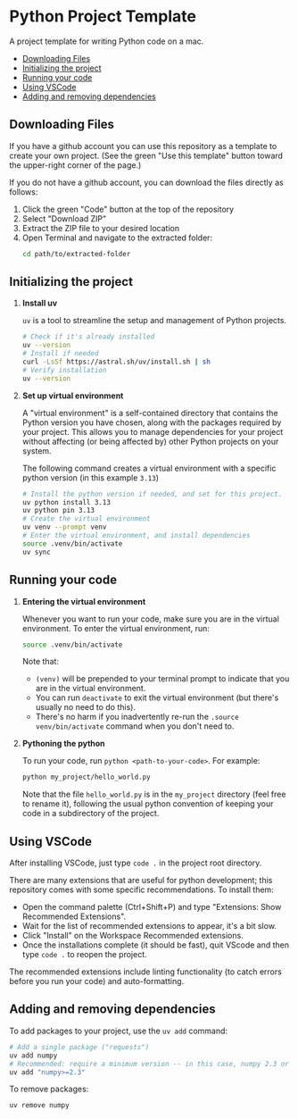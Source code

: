 # Python Project Template <!-- omit from toc -->

A project template for writing Python code on a mac.

- [Downloading Files](#downloading-files)
- [Initializing the project](#initializing-the-project)
- [Running your code](#running-your-code)
- [Using VSCode](#using-vscode)
- [Adding and removing dependencies](#adding-and-removing-dependencies)


## Downloading Files

If you have a github account you can use this repository as a template to
create your own project.  (See the green "Use this template" button toward
the upper-right corner of the page.)

If you do not have a github account, you can download the files directly as follows:

1. Click the green "Code" button at the top of the repository
2. Select "Download ZIP"
3. Extract the ZIP file to your desired location
4. Open Terminal and navigate to the extracted folder:
   ```bash
   cd path/to/extracted-folder
   ```

## Initializing the project

1. **Install uv**

   `uv` is a tool to streamline the setup and management of Python projects.

   ```sh
   # Check if it's already installed
   uv --version
   # Install if needed
   curl -LsSf https://astral.sh/uv/install.sh | sh
   # Verify installation
   uv --version
   ```

2. **Set up virtual environment**

   A "virtual environment" is a self-contained directory that contains the Python
   version you have chosen, along with the packages required by your project.
   This allows you to manage dependencies for your project without affecting (or
   being affected by) other Python projects on your system.

   The following command creates a virtual environment with a specific python version
   (in this example `3.13`)
   ```sh
   # Install the python version if needed, and set for this project.
   uv python install 3.13
   uv python pin 3.13
   # Create the virtual environment
   uv venv --prompt venv
   # Enter the virtual environment, and install dependencies
   source .venv/bin/activate
   uv sync
   ```

## Running your code

1. **Entering the virtual environment**

   Whenever you want to run your code, make sure you are in the virtual environment.  To enter the virtual environment, run:

   ```bash
   source .venv/bin/activate
   ```
   Note that:
   * `(venv)` will be prepended to your terminal prompt to indicate
   that you are in the virtual environment.
   * You can run `deactivate` to exit the virtual environment (but there's usually no need to do this).
   * There's no harm if you inadvertently re-run the `.source venv/bin/activate` command when you don't need to.


2. **Pythoning the python**

   To run your code, run `python <path-to-your-code>`.  For example:

   ```bash
   python my_project/hello_world.py
   ```

   Note that the file `hello_world.py` is in the `my_project` directory (feel free to rename it), following the usual python convention of keeping your code in a subdirectory of the project.

## Using VSCode

After installing VSCode, just type `code .` in the project root directory.

There are many extensions that are useful for python development; this repository comes with some specific recommendations.  To install them:
* Open the command palette (Ctrl+Shift+P) and type "Extensions: Show Recommended Extensions".
* Wait for the list of recommended extensions to appear, it's a bit slow.
* Click "Install" on the Workspace Recommended extensions.
* Once the installations complete (it should be fast), quit VScode and then type `code .` to reopen the project.

The recommended extensions include linting functionality (to catch errors before you run your code) and auto-formatting.

## Adding and removing dependencies

To add packages to your project, use the `uv add` command:
```bash
# Add a single package ("requests")
uv add numpy
# Recommended: require a minimum version -- in this case, numpy 2.3 or higher
uv add "numpy>=2.3"
```

To remove packages:
```bash
uv remove numpy
```
